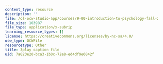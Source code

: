 ```yaml
---
content_type: resource
description: ''
file: /ol-ocw-studio-app/courses/9-00-introduction-to-psychology-fall-2004/7a823e20bca31b0c72e8ed4df9e6842f_10492.srt
file_size: 103987
file_type: application/x-subrip
learning_resource_types: []
license: https://creativecommons.org/licenses/by-nc-sa/4.0/
ocw_type: OCWFile
resourcetype: Other
title: 3play caption file
uid: 7a823e20-bca3-1b0c-72e8-ed4df9e6842f
---
```

